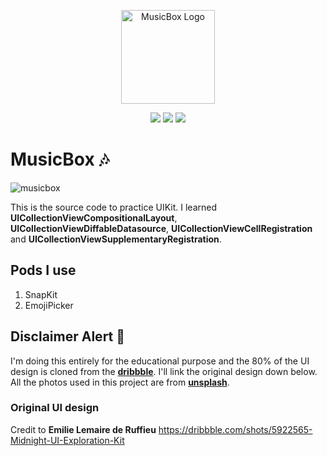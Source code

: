 <p align="center"><img src="https://user-images.githubusercontent.com/59503767/112284591-cb247500-8cb7-11eb-9984-c8a2c7390a5e.png" width="150" height="150" alt="MusicBox Logo"/><p>

<p align="center">
    <img src="https://img.shields.io/badge/ios-13.0+-blue.svg" />
    <img src="https://img.shields.io/badge/Swift-5.1-brightgreen.svg" />
    <a href="https://github.com/kyaw-codes/MusicBox/blob/master/LICENSE">
        <img src="https://img.shields.io/badge/license-MIT-brightgreen.svg" />
    </a>
</p>

# MusicBox 🎶

![musicbox](https://user-images.githubusercontent.com/59503767/112260508-7291af80-8c98-11eb-8f88-29911c1c93d1.jpg)

This is the source code to practice UIKit. I learned **UICollectionViewCompositionalLayout**, **UICollectionViewDiffableDatasource**, **UICollectionViewCellRegistration** and **UICollectionViewSupplementaryRegistration**. 

## Pods I use
1. SnapKit
2. EmojiPicker

## Disclaimer Alert 🚨
I'm doing this entirely for the educational purpose and the 80% of the UI design is cloned from the [**dribbble**](https://dribbble.com/). I'll link the original design down below. All the photos used in this project are from [**unsplash**](https://unsplash.com/).

### Original UI design
Credit to **Emilie Lemaire de Ruffieu**
https://dribbble.com/shots/5922565-Midnight-UI-Exploration-Kit
